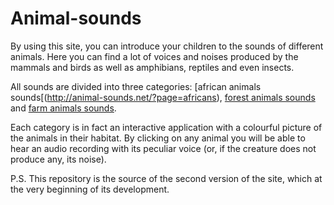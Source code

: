 # Animal-sounds
By using this site, you can introduce your children to the sounds of different animals. Here you can find a lot of voices and noises produced by the mammals and birds as well as amphibians, reptiles and even insects. 

All sounds are divided into three categories: [african animals sounds[(http://animal-sounds.net/?page=africans), [forest animals sounds](http://animal-sounds.net/?page=forest) and [farm animals sounds](http://animal-sounds.net/?page=home). 

Each category is in fact an interactive application with a colourful picture of the animals in their habitat. By clicking on any animal you will be able to hear an audio recording with its peculiar voice (or, if the creature does not produce any, its noise).

P.S. 
This repository is the source of the second version of the site, which at the very beginning of its development.
